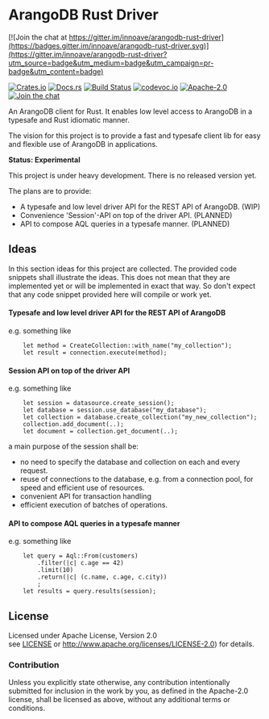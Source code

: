 
# ArangoDB Rust Driver

[![Join the chat at https://gitter.im/innoave/arangodb-rust-driver](https://badges.gitter.im/innoave/arangodb-rust-driver.svg)](https://gitter.im/innoave/arangodb-rust-driver?utm_source=badge&utm_medium=badge&utm_campaign=pr-badge&utm_content=badge)

[![Crates.io][crb]][crl]
[![Docs.rs][dcb]][dcl]
[![Build Status][tcb]][tcl]
[![codevoc.io][cvb]][cvl]
[![Apache-2.0][lib]][lil]
[![Join the chat][gcb]][gcl]

[crb]: https://img.shields.io/crates/v/arangodb_client.svg?style=flat-square
[dcb]: https://docs.rs/arangodb_client/badge.svg
[tcb]: https://img.shields.io/travis/innoave/arangodb-rust-driver/master.svg?style=flat-square
[cvb]: https://img.shields.io/codecov/c/github/innoave/arangodb-rust-driver/master.svg?style=flat-square
[lib]: https://img.shields.io/badge/license-Apache%2D%2D2%2E0-blue.svg?style=flat-square
[gcb]: https://badges.gitter.im/innoave/general.svg?style=flat-square

[crl]: https://crates.io/crates/arangodb_client/
[dcl]: https://docs.rs/arangodb_client
[tcl]: https://travis-ci.org/innoave/arangodb-rust-driver/
[cvl]: https://codecov.io/github/innoave/arangodb-rust-driver?branch=master
[lil]: https://www.apache.org/licenses/LICENSE-2.0
[gcl]: https://gitter.im/innoave/arangodb_client

An ArangoDB client for Rust. It enables low level access to ArangoDB in a
typesafe and Rust idiomatic manner. 

<!--TODO uncomment this section once the first release has been published
[Documentation](https://docs.rs/arangodb_client)
-->

The vision for this project is to provide a fast and typesafe client lib for
easy and flexible use of ArangoDB in applications.  

**Status: Experimental**

This project is under heavy development. There is no released version yet.

The plans are to provide:

* A typesafe and low level driver API for the REST API of ArangoDB. (WIP)
* Convenience 'Session'-API on top of the driver API. (PLANNED)
* API to compose AQL queries in a typesafe manner. (PLANNED)

## Ideas

In this section ideas for this project are collected. The provided code
snippets shall illustrate the ideas. This does not mean that they are
implemented yet or will be implemented in exact that way. So don't
expect that any code snippet provided here will compile or work yet. 

#### Typesafe and low level driver API for the REST API of ArangoDB

e.g. something like

```
    let method = CreateCollection::with_name("my_collection");
    let result = connection.execute(method);
```

#### Session API on top of the driver API

e.g. something like

```
    let session = datasource.create_session();
    let database = session.use_database("my_database");
    let collection = database.create_collection("my_new_collection");
    collection.add_document(..);
    let document = collection.get_document(..);
```

a main purpose of the session shall be:
* no need to specify the database and collection on each and every request.
* reuse of connections to the database, e.g. from a connection pool, for
  speed and efficient use of resources.
* convenient API for transaction handling
* efficient execution of batches of operations.

#### API to compose AQL queries in a typesafe manner

e.g. something like

```
    let query = Aql::From(customers)
        .filter(|c| c.age == 42)
        .limit(10)
        .return(|c| (c.name, c.age, c.city))
        ;
    let results = query.results(session);
```


<!--TODO uncomment this section once the first release has been published
## Usage

Add this to your `Cargo.toml`:

```toml
[dependencies]
arangodb_client = "0.1"
```

And add this to your crate:

```rust
extern crate arangodb_client;
```

See the [client example](./examples/client.rs) for a working example.
-->

## License

Licensed under Apache License, Version 2.0<br/>
see [LICENSE](LICENSE) or http://www.apache.org/licenses/LICENSE-2.0) for details.

### Contribution

Unless you explicitly state otherwise, any contribution intentionally submitted
for inclusion in the work by you, as defined in the Apache-2.0 license, shall be licensed as above, without any
additional terms or conditions.
